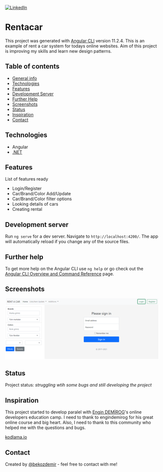 [![LinkedIn][linkedin-shield]][linkedin-url]

# Rentacar
>
This project was generated with [Angular CLI](https://github.com/angular/angular-cli) version 11.2.4. This is an example of rent a car system for todays online websites. Aim of this project is improving my skills and learn new design patterns.

## Table of contents
* [General info](#general-info)
* [Technologies](#technologies)
* [Features](#features)
* [Development Server](#development-server)
* [Further Help](#further-help)
* [Screenshots](#screenshots)
* [Status](#status)
* [Inspiration](#inspiration)
* [Contact](#contact)

## Technologies
* Angular
* [.NET](https://github.com/bekozdemir/ReCapProject)

## Features
List of features ready 
* Login/Register
* Car/Brand/Color Add/Update
* Car/Brand/Color filter options
* Looking details of cars
* Creating rental

## Development server

Run `ng serve` for a dev server. Navigate to `http://localhost:4200/`. The app will automatically reload if you change any of the source files.

## Further help

To get more help on the Angular CLI use `ng help` or go check out the [Angular CLI Overview and Command Reference](https://angular.io/cli) page.

## Screenshots
![Rentacar-frontend](./ReadMeImages/login.PNG)


## Status
Project status: _struggling wtih some bugs and still developing the project_

## Inspiration
This project started to develop paralel with [Engin DEMİROG](https://github.com/engindemirog)'s online developers education camp. I need to thank to engindemirog for his great online course and big heart. Also, I need to thank to this community who helped me with the questions and bugs.

[kodlama.io](https://www.kodlama.io/)

## Contact
Created by [@bekozdemir](https://github.com/bekozdemir/) - feel free to contact with me!

[linkedin-shield]: https://img.shields.io/badge/LinkedIn-0077B5?style=for-the-badge&logo=linkedin&logoColor=white
[linkedin-url]: https://www.linkedin.com/in/berkay-özdemir/
